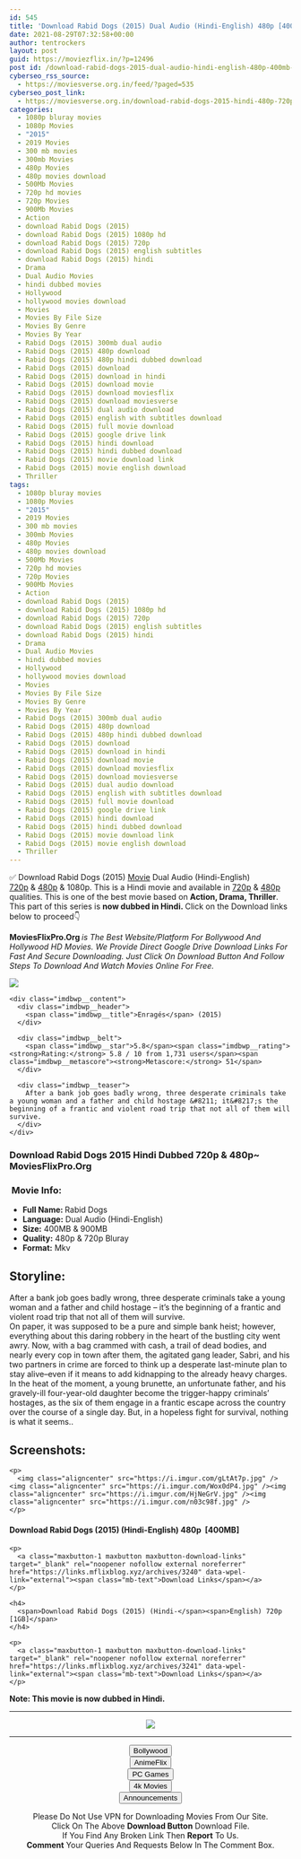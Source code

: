```yaml
---
id: 545
title: 'Download Rabid Dogs (2015) Dual Audio (Hindi-English) 480p [400MB] || 720p [900MB]'
date: 2021-08-29T07:32:58+00:00
author: tentrockers
layout: post
guid: https://moviezflix.in/?p=12496
post id: /download-rabid-dogs-2015-dual-audio-hindi-english-480p-400mb-720p-900mb/
cyberseo_rss_source:
  - https://moviesverse.org.in/feed/?paged=535
cyberseo_post_link:
  - https://moviesverse.org.in/download-rabid-dogs-2015-hindi-480p-720p/
categories:
  - 1080p bluray movies
  - 1080p Movies
  - "2015"
  - 2019 Movies
  - 300 mb movies
  - 300mb Movies
  - 480p Movies
  - 480p movies download
  - 500Mb Movies
  - 720p hd movies
  - 720p Movies
  - 900Mb Movies
  - Action
  - download Rabid Dogs (2015)
  - download Rabid Dogs (2015) 1080p hd
  - download Rabid Dogs (2015) 720p
  - download Rabid Dogs (2015) english subtitles
  - download Rabid Dogs (2015) hindi
  - Drama
  - Dual Audio Movies
  - hindi dubbed movies
  - Hollywood
  - hollywood movies download
  - Movies
  - Movies By File Size
  - Movies By Genre
  - Movies By Year
  - Rabid Dogs (2015) 300mb dual audio
  - Rabid Dogs (2015) 480p download
  - Rabid Dogs (2015) 480p hindi dubbed download
  - Rabid Dogs (2015) download
  - Rabid Dogs (2015) download in hindi
  - Rabid Dogs (2015) download movie
  - Rabid Dogs (2015) download moviesflix
  - Rabid Dogs (2015) download moviesverse
  - Rabid Dogs (2015) dual audio download
  - Rabid Dogs (2015) english with subtitles download
  - Rabid Dogs (2015) full movie download
  - Rabid Dogs (2015) google drive link
  - Rabid Dogs (2015) hindi download
  - Rabid Dogs (2015) hindi dubbed download
  - Rabid Dogs (2015) movie download link
  - Rabid Dogs (2015) movie english download
  - Thriller
tags:
  - 1080p bluray movies
  - 1080p Movies
  - "2015"
  - 2019 Movies
  - 300 mb movies
  - 300mb Movies
  - 480p Movies
  - 480p movies download
  - 500Mb Movies
  - 720p hd movies
  - 720p Movies
  - 900Mb Movies
  - Action
  - download Rabid Dogs (2015)
  - download Rabid Dogs (2015) 1080p hd
  - download Rabid Dogs (2015) 720p
  - download Rabid Dogs (2015) english subtitles
  - download Rabid Dogs (2015) hindi
  - Drama
  - Dual Audio Movies
  - hindi dubbed movies
  - Hollywood
  - hollywood movies download
  - Movies
  - Movies By File Size
  - Movies By Genre
  - Movies By Year
  - Rabid Dogs (2015) 300mb dual audio
  - Rabid Dogs (2015) 480p download
  - Rabid Dogs (2015) 480p hindi dubbed download
  - Rabid Dogs (2015) download
  - Rabid Dogs (2015) download in hindi
  - Rabid Dogs (2015) download movie
  - Rabid Dogs (2015) download moviesflix
  - Rabid Dogs (2015) download moviesverse
  - Rabid Dogs (2015) dual audio download
  - Rabid Dogs (2015) english with subtitles download
  - Rabid Dogs (2015) full movie download
  - Rabid Dogs (2015) google drive link
  - Rabid Dogs (2015) hindi download
  - Rabid Dogs (2015) hindi dubbed download
  - Rabid Dogs (2015) movie download link
  - Rabid Dogs (2015) movie english download
  - Thriller
---
```

<div class="thecontent clearfix">
  <p>
    ✅ Download Rabid Dogs (2015) <a href="https://moviesverse.org.in/category/movies/" data-wpel-link="internal">Movie</a> Dual Audio (Hindi-English) <a href="https://moviesverse.org.in/720p-movies/" data-wpel-link="internal">720p</a>&nbsp;&&nbsp;<a href="https://moviesverse.org.in/480p-movies/" data-wpel-link="internal">480p</a> & 1080p. This is a Hindi movie and available in <a href="https://moviesverse.org.in/720p-movies/" data-wpel-link="internal">720p</a>&nbsp;&&nbsp;<a href="https://moviesverse.org.in/480p-movies/" data-wpel-link="internal">480p</a> qualities. This is one of the best movie based on <strong>Action, Drama, Thriller</strong>. This part of this series is <strong>now dubbed in <span>Hindi.&nbsp;</span></strong><span>Click on the Download links below to proceed👇</span>
  </p>
  
  <p>
    <strong><span>MoviesFlixPro.Org&nbsp;</span></strong><em>is The Best Website/Platform For Bollywood And Hollywood HD Movies. We Provide Direct Google Drive Download Links For Fast And Secure Downloading. Just Click On Download Button And Follow Steps To&nbsp;Download And Watch Movies Online For Free.</em>
  </p>
  
  <div class="imdbwp imdbwp--movie dark">
    <div class="imdbwp__thumb">
      <a class="imdbwp__link" target="_blank" title="Enragés" href="https://www.imdb.com/title/tt4379180/" rel="nofollow external noopener noreferrer" data-wpel-link="external"><img class="imdbwp__img" src="https://m.media-amazon.com/images/M/MV5BMzU3ODIwNTYzN15BMl5BanBnXkFtZTgwMzExMzk2NzE@._V1_SX300.jpg" /></a>
    </div>
    
    <div class="imdbwp__content">
      <div class="imdbwp__header">
        <span class="imdbwp__title">Enragés</span> (2015)
      </div>
      
      <div class="imdbwp__belt">
        <span class="imdbwp__star">5.8</span><span class="imdbwp__rating"><strong>Rating:</strong> 5.8 / 10 from 1,731 users</span><span class="imdbwp__metascore"><strong>Metascore:</strong> 51</span>
      </div>
      
      <div class="imdbwp__teaser">
        After a bank job goes badly wrong, three desperate criminals take a young woman and a father and child hostage &#8211; it&#8217;s the beginning of a frantic and violent road trip that not all of them will survive.
      </div>
    </div>
  </div>
  
  <h3>
    <span>Download&nbsp;Rabid Dogs 2015 Hindi Dubbed 720p & 480p~ MoviesFlixPro.Org</span>
  </h3>
  
  <h3>
    <span>&nbsp;Movie Info:&nbsp;</span>
  </h3>
  
  <ul>
    <li>
      <strong>Full Name: </strong>Rabid Dogs
    </li>
    <li>
      <strong>Language:</strong> Dual Audio (Hindi-English)
    </li>
    <li>
      <strong>Size:</strong> 400MB & 900MB
    </li>
    <li>
      <strong>Quality:</strong> 480p & 720p Bluray
    </li>
    <li>
      <strong>Format:</strong>&nbsp;Mkv
    </li>
  </ul>
  
  <h2>
    <span>Storyline:</span>
  </h2>
  
  <div class="summary_text">
    After a bank job goes badly wrong, three desperate criminals take a young woman and a father and child hostage – it’s the beginning of a frantic and violent road trip that not all of them will survive.
  </div>
  
  <div>
    On paper, it was supposed to be a pure and simple bank heist; however, everything about this daring robbery in the heart of the bustling city went awry. Now, with a bag crammed with cash, a trail of dead bodies, and nearly every cop in town after them, the agitated gang leader, Sabri, and his two partners in crime are forced to think up a desperate last-minute plan to stay alive–even if it means to add kidnapping to the already heavy charges. In the heat of the moment, a young brunette, an unfortunate father, and his gravely-ill four-year-old daughter become the trigger-happy criminals’ hostages, as the six of them engage in a frantic escape across the country over the course of a single day. But, in a hopeless fight for survival, nothing is what it seems..
  </div>
  
  <div class="summary_text">
    <h2>
      <span>Screenshots:</span>
    </h2>
    
    <p>
      <img class="aligncenter" src="https://i.imgur.com/gLtAt7p.jpg" /><img class="aligncenter" src="https://i.imgur.com/Wox0dP4.jpg" /><img class="aligncenter" src="https://i.imgur.com/HjNeGrV.jpg" /><img class="aligncenter" src="https://i.imgur.com/n03c98f.jpg" />
    </p>
  </div>
  
  <div class="inline canwrap">
    <h4>
      <span>Download Rabid Dogs (2015) (Hindi-English) </span><span>480p&nbsp; [400MB]</span>
    </h4>
    
    <p>
      <a class="maxbutton-1 maxbutton maxbutton-download-links" target="_blank" rel="noopener nofollow external noreferrer" href="https://links.mflixblog.xyz/archives/3240" data-wpel-link="external"><span class="mb-text">Download Links</span></a>
    </p>
    
    <h4>
      <span>Download Rabid Dogs (2015) (Hindi-</span><span>English) 720p [1GB]</span>
    </h4>
    
    <p>
      <a class="maxbutton-1 maxbutton maxbutton-download-links" target="_blank" rel="noopener nofollow external noreferrer" href="https://links.mflixblog.xyz/archives/3241" data-wpel-link="external"><span class="mb-text">Download Links</span></a>
    </p>
  </div>
  
  <div class="inline canwrap">
    <div class="inline canwrap">
      <div class="inline canwrap">
        <div class="inline canwrap">
          <p>
            <span><strong>Note: This movie is now dubbed in Hindi.</strong></span>
          </p>
        </div>
      </div>
    </div>
  </div>
</div>

<center>
  </p> 
  
  <hr />
  
  <p>
    <a href="http://gdrivepro.xyz/join.php" data-wpel-link="external" target="_blank" rel="nofollow external noopener noreferrer"><img src="https://i.imgur.com/FhMdWdW.png" /></a>
  </p>
  
  <hr />
  
  <p>
    <a href="https://dogemovies.xyz" target="_blank" data-wpel-link="external" rel="nofollow external noopener noreferrer"><button class="button button5">Bollywood</button></a><br /> <a href="https://animeflix.in" target="_blank" data-wpel-link="external" rel="nofollow external noopener noreferrer"><button class="button button5">AnimeFlix</button></a><br /> <a href="https://gamesflix.net/" target="_blank" data-wpel-link="external" rel="nofollow external noopener noreferrer"><button class="button button5">PC Games</button></a><br /> <a href="https://uhdmovies.in" target="_blank" data-wpel-link="external" rel="nofollow external noopener noreferrer"><button class="button button5">4k Movies</button></a><br /> <a href="https://moviesverse.org.in/announcements/" target="_blank" data-wpel-link="internal" rel="noopener"><button class="button button5">Announcements</button></a>
  </p>
  
  <div class="alert alert-danger">
    Please Do Not Use VPN for Downloading Movies From Our Site.
  </div>
  
  <div class="alert alert-success">
    Click On The Above <strong>Download Button</strong> Download File.
  </div>
  
  <div class="alert alert-warning">
    If You Find Any Broken Link Then <strong>Report</strong> To Us.
  </div>
  
  <div class="alert alert-info">
    <strong>Comment</strong> Your Queries And Requests Below In The Comment Box.
  </div>
  
  <p>
    </center>
  </p>